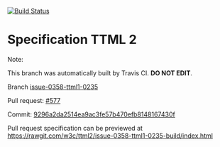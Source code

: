[![Build Status](https://travis-ci.org/w3c/ttml2.svg?branch=issue-0358-ttml1-0235)](https://travis-ci.org/w3c/ttml2)


# Specification TTML 2


Note:


This branch was automatically built by Travis CI. <b>DO NOT EDIT</b>.


 Branch [issue-0358-ttml1-0235](https://github.com/w3c/ttml2/tree/issue-0358-ttml1-0235)


 Pull request: [#577](https://github.com/w3c/ttml2/pull/577)


 Commit: [9296a2da2514ea9ac3fe57b470efb8148167430f](https://github.com/w3c/ttml2/commit/9296a2da2514ea9ac3fe57b470efb8148167430f)

Pull request specification can be previewed at https://rawgit.com/w3c/ttml2/issue-0358-ttml1-0235-build/index.html



